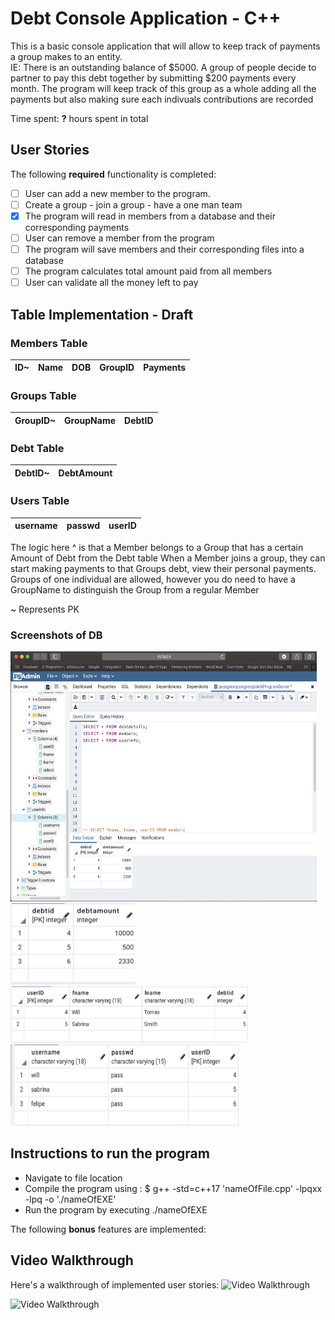 # Debt Console Application - C++

This is a basic console application that will allow to keep track of payments a group makes 
to an entity. 
<br>IE: There is an outstanding balance of $5000. A group of people decide to partner to pay this debt together by
    submitting $200 payments every month. The program will keep track of this group as a whole adding all the payments
    but also making sure each indivuals contributions are recorded</br>

Time spent: **?** hours spent in total

## User Stories

The following **required** functionality is completed:

- [ ] User can add a new member to the program. 
- [ ] Create a group - join a group - have a one man team 
- [x] The program will read in members from a database and their corresponding payments
- [ ] User can remove a member from the program
- [ ] The program will save members and their corresponding files into a database  
- [ ] The program calculates total amount paid from all members 
- [ ] User can validate all the money left to pay 

## Table Implementation - Draft 

### Members Table
 | ID~ | Name | DOB | GroupID | Payments | 
 | --- | ---- | --- | ------- | -------- | 

### Groups Table 
 | GroupID~ | GroupName | DebtID | 
 | ------- | --------- | ------ |

### Debt Table 
 | DebtID~| DebtAmount | 
 | ------ | ---------- |

### Users Table
 | username | passwd | userID | 
 | -------- | ------ | ------ |


The logic here ^ is that a Member belongs to a Group that has a certain Amount of Debt from the Debt table
When a Member joins a group, they can start making payments to that Groups debt, view their personal payments. 
Groups of one individual are allowed, however you do need to have a GroupName to distinguish 
the Group from a regular Member

~ Represents PK 

### Screenshots of DB
<img src = "./img/postgresLH.png" title="postgres" width="490" height="400"/>
<img src = "./img/debtImage.png" title="debtTable" width="200" height="130"/>
<img src = "./img/memberImage.png" title="memberTable" width="380" height="90"/>
<img src = "./img/usersImage.png" title="usersTable" width="365" height="130"/>

## Instructions to run the program

- Navigate to file location
- Compile the program using : $ g++ -std=c++17 'nameOfFile.cpp'  -lpqxx -lpq -o './nameOfEXE'
- Run the program by executing ./nameOfEXE 

The following **bonus** features are implemented:


## Video Walkthrough

Here's a walkthrough of implemented user stories:
<img src='http://g.recordit.co/sxhqXk1Ppr.gif' title='Video Walkthrough' width='' alt='Video Walkthrough' />

<img src='http://g.recordit.co/R0Uia1UCLl.gif' title='Video Walkthrough' width='' alt='Video Walkthrough' />
